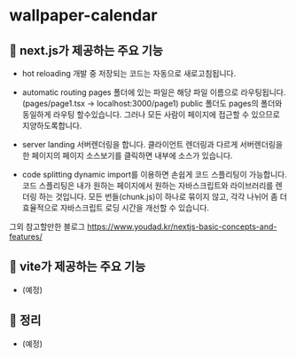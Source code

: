 # wallpaper-calendar

## 👀 next.js가 제공하는 주요 기능

- hot reloading
개발 중 저장되는 코드는 자동으로 새로고침됩니다.
- automatic routing
pages 폴더에 있는 파일은 해당 파일 이름으로 라우팅됩니다. (pages/page1.tsx -> localhost:3000/page1)
public 폴더도 pages의 폴더와 동일하게 라우팅 할수있습니다. 그러나 모든 사람이 페이지에 접근할 수 있으므로 지양하도록합니다.

- server landing
서버렌더링을 합니다. 클라이언트 렌더링과 다르게 서버렌더링을 한 페이지의 페이지 소스보기를 클릭하면 내부에 소스가 있습니다.

- code splitting
dynamic import를 이용하면 손쉽게 코드 스플리팅이 가능합니다.
코드 스플리팅은 내가 원하는 페이지에서 원하는 자바스크립트와 라이브러리를 렌더링 하는 것입니다. 모든 번들(chunk.js)이 하나로 묶이지 않고,
각각 나뉘어 좀 더 효율적으로 자바스크립트 로딩 시간을 개선할 수 있습니다.

그외 참고할만한 블로그 
https://www.youdad.kr/nextjs-basic-concepts-and-features/


## 👀 vite가 제공하는 주요 기능

- (예정)

## 👀 정리

- (예정)